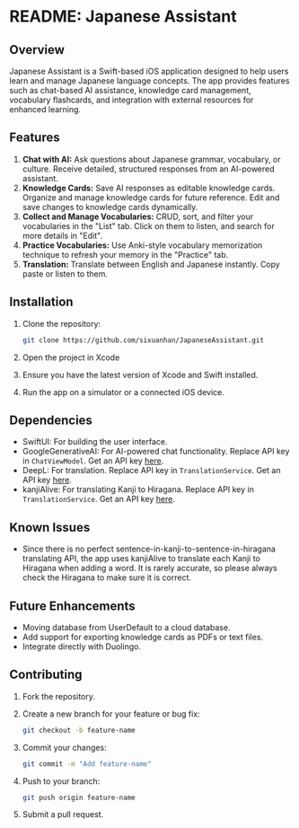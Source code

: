 # README: Japanese Assistant

## Overview

Japanese Assistant is a Swift-based iOS application designed to help users learn and manage Japanese language concepts. The app provides features such as chat-based AI assistance, knowledge card management, vocabulary flashcards, and integration with external resources for enhanced learning.

## Features

1. **Chat with AI:**
    Ask questions about Japanese grammar, vocabulary, or culture. Receive detailed, structured responses from an AI-powered assistant.
2. **Knowledge Cards:**
    Save AI responses as editable knowledge cards. Organize and manage knowledge cards for future reference. Edit and save changes to knowledge cards dynamically.
3. **Collect and Manage Vocabularies:**
    CRUD, sort, and filter your vocabularies in the "List" tab. Click on them to listen, and search for more details in "Edit".
4. **Practice Vocabularies:**
   Use Anki-style vocabulary memorization technique to refresh your memory in the "Practice" tab.
5. **Translation:**
   Translate between English and Japanese instantly. Copy paste or listen to them.

## Installation

1. Clone the repository:

    ```bash
    git clone https://github.com/sixuanhan/JapaneseAssistant.git
    ```

2. Open the project in Xcode
3. Ensure you have the latest version of Xcode and Swift installed.
4. Run the app on a simulator or a connected iOS device.

## Dependencies

- SwiftUI: For building the user interface.
- GoogleGenerativeAI: For AI-powered chat functionality. Replace API key in `ChatViewModel`. Get an API key [here](https://aistudio.google.com/app/u/1/apikey?_gl=1*13i7v9c*_ga*MTkxNDA5NzIyMi4xNzM5MjQyMjY5*_ga_P1DBVKWT6V*MTc0NjIxNjcxNy40LjAuMTc0NjIxNjcxOC41OS4wLjY2ODIyNTYzNQ..).
- DeepL: For translation. Replace API key in `TranslationService`. Get an API key [here](https://www.deepl.com/en/pro-api?utm_term=&utm_campaign=US%7CPMAX%7CC%7CEnglish&utm_source=google&utm_medium=paid&hsa_acc=1083354268&hsa_cam=21607908173&hsa_grp=&hsa_ad=&hsa_src=x&hsa_tgt=&hsa_kw=&hsa_mt=&hsa_net=adwords&hsa_ver=3&gad_source=1&gad_campaignid=21601196877&gbraid=0AAAAABbqoWDqz0tCSD0Yxn1Cz8U8rNjvu&gclid=Cj0KCQjw2tHABhCiARIsANZzDWoBescJx2hzrKI_Q0zYkHSI3fecNC0P_Ux-u3WODBp4KsRJ8JnNXn4aAtZzEALw_wcB#api-pricing).
- kanjiAlive: For translating Kanji to Hiragana. Replace API key in `TranslationService`. Get an API key [here](https://app.kanjialive.com/api/docs).

## Known Issues

- Since there is no perfect sentence-in-kanji-to-sentence-in-hiragana translating API, the app uses kanjiAlive to translate each Kanji to Hiragana when adding a word. It is rarely accurate, so please always check the Hiragana to make sure it is correct.

## Future Enhancements

- Moving database from UserDefault to a cloud database.
- Add support for exporting knowledge cards as PDFs or text files.
- Integrate directly with Duolingo.

## Contributing

1. Fork the repository.
2. Create a new branch for your feature or bug fix:

   ```bash
   git checkout -b feature-name
   ```

3. Commit your changes:

   ```bash
   git commit -m "Add feature-name"
   ```

4. Push to your branch:

    ```bash
    git push origin feature-name
    ```

5. Submit a pull request.
